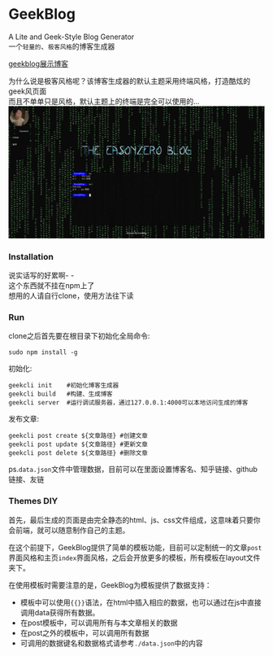 # GeekBlog
A Lite and Geek-Style Blog Generator  
一个`轻量的`、`极客风格`的博客生成器  

[geekblog展示博客](http://easonzero.github.io)

为什么说是极客风格呢？该博客生成器的默认主题采用终端风格，打造酷炫的geek风页面  
而且不单单只是风格，默认主题上的终端是完全可以使用的...  
![结果](./image/result.png)

### Installation
说实话写的好累啊- -  
这个东西就不挂在npm上了  
想用的人请自行clone，使用方法往下读

### Run

clone之后首先要在根目录下初始化全局命令:

```shell
sudo npm install -g
```

初始化:  

```shell
geekcli init    #初始化博客生成器
geekcli build   #构建、生成博客
geekcli server  #运行调试服务器，通过127.0.0.1:4000可以本地访问生成的博客
```

发布文章:  

```shell
geekcli post create ${文章路径} #创建文章
geekcli post update ${文章路径} #更新文章
geekcli post delete ${文章路径} #删除文章
```

ps.`data.json`文件中管理数据，目前可以在里面设置博客名、知乎链接、github链接、友链
### Themes DIY

首先，最后生成的页面是由完全静态的html、js、css文件组成，这意味着只要你会前端，就可以随意制作自己的主题。  

在这个前提下，GeekBlog提供了简单的模板功能，目前可以定制统一的文章`post`界面风格和主页`index`界面风格，之后会开放更多的模板，所有模板在layout文件夹下。  

在使用模板时需要注意的是，GeekBlog为模板提供了数据支持：  

* 模板中可以使用`{{}}`语法，在html中插入相应的数据，也可以通过在js中直接调用data获得所有数据。
* 在post模板中，可以调用所有与本文章相关的数据
* 在post之外的模板中，可以调用所有数据
* 可调用的数据键名和数据格式请参考`./data.json`中的内容
